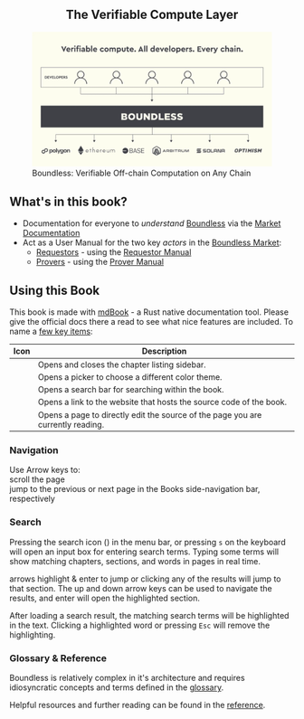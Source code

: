 <center><h2> The Verifiable Compute Layer </h2></center>

<figure>
  <img src="images/boundless-vision-blog-devs-overview.webp"/>
  <cap>Boundless: Verifiable Off-chain Computation on Any Chain</cap>
</figure>

## What's in this book?

- Documentation for everyone to _understand_ [Boundless][term-boundless] via the [Market Documentation][page-market-docs]
- Act as a User Manual for the two key _actors_ in the [Boundless Market][term-boundless-market]:
  - [Requestors][term-requestor] - using the [Requestor Manual][page-requestor-manual]
  - [Provers][term-prover] - using the [Prover Manual][page-prover-manual]

## <i class="fa fa-magic"></i> Using this Book

This book is made with [mdBook](https://rust-lang.github.io/mdBook/) - a Rust native documentation tool.
Please give the official docs there a read to see what nice features are included.
To name a [few key items](https://rust-lang.github.io/mdBook/guide/reading.html#top-menu-bar):

| Icon                              | Description                                                                     |
| --------------------------------- | ------------------------------------------------------------------------------- |
| <i class="fa fa-bars"></i>        | Opens and closes the chapter listing sidebar.                                   |
| <i class="fa fa-paint-brush"></i> | Opens a picker to choose a different color theme.                               |
| <i class="fa fa-search"></i>      | Opens a search bar for searching within the book.                               |
| <i class="fa fa-github"></i>      | Opens a link to the website that hosts the source code of the book.             |
| <i class="fa fa-edit"></i>        | Opens a page to directly edit the source of the page you are currently reading. |

### <i class="fa fa-arrows"></i> Navigation

Use Arrow keys to:</br>
<i class="fa fa-arrow-up"></i><i class="fa fa-arrow-down"></i> scroll the page</br>
<i class="fa fa-arrow-left"></i><i class="fa fa-arrow-right"></i> jump to the previous or next page in the Books side-navigation bar, respectively

### <i class="fa fa-search"></i> Search

Pressing the search icon (<i class="fa fa-search"></i>) in the menu bar, or pressing `s` on the keyboard will open an input box for entering search terms.
Typing some terms will show matching chapters, sections, and words in pages in real time.

<i class="fa fa-arrow-up"></i><i class="fa fa-arrow-down"></i> arrows highlight & enter to jump or clicking any of the results will jump to that section.
The up and down arrow keys can be used to navigate the results, and enter will open the highlighted section.

After loading a search result, the matching search terms will be highlighted in the text.
Clicking a highlighted word or pressing `Esc` will remove the highlighting.

### <i class="fa fa-file-text-o"></i> Glossary & Reference

Boundless is relatively complex in it's architecture and requires idiosyncratic concepts and terms defined in the [glossary][page-glossary].

Helpful resources and further reading can be found in the [reference][page-reference].

[page-prover-manual]: prover-manual/README.md
[page-market-docs]: market/README.md
[page-requestor-manual]: requestor-manual/README.md
[page-glossary]: glossary.md
[page-reference]: reference.md
[term-bento]: glossary.md#bento
[term-boundless]: glossary.md#boundless-market
[term-boundless-market]: glossary.md#boundless-market
[term-requestor]: glossary.md#requestor
[term-prover]: glossary.md#prover
